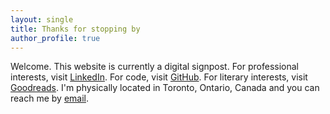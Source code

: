 ```yaml
---
layout: single
title: Thanks for stopping by
author_profile: true
---
```


Welcome. This website is currently a digital signpost. For professional interests, visit [LinkedIn](https://www.linkedin.com/in/simonsmith/). For code, visit [GitHub](https://github.com/simonmesmith). For literary interests, visit [Goodreads](https://www.goodreads.com/user/show/47371369-simon-smith). I'm physically located in Toronto, Ontario, Canada and you can reach me by [email](mailto:simon@simonsmith.ca).